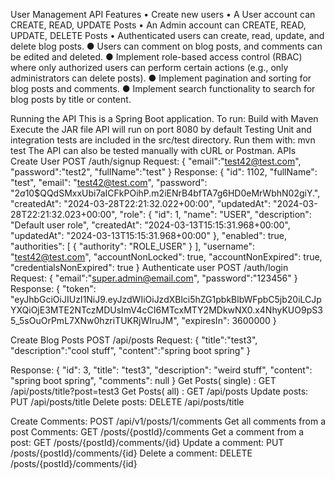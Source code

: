 User Management API
Features
•	Create new users
•	A User account can CREATE, READ, UPDATE Posts
•	An Admin account can CREATE, READ, UPDATE, DELETE Posts
•	Authenticated users can create, read, update, and delete blog posts.
 ● Users can comment on blog posts, and comments can be edited and deleted. 
● Implement role-based access control (RBAC) where only authorized users can perform certain actions (e.g., only administrators can delete posts).
 ● Implement pagination and sorting for blog posts and comments. 
● Implement search functionality to search for blog posts by title or content.

Running the API
This is a Spring Boot application. To run:
Build with Maven
Execute the JAR file
API will run on port 8080 by default
Testing
Unit and integration tests are included in the src/test directory. Run them with:
mvn test
The API can also be tested manually with cURL or Postman.
 APIs
Create User
POST /auth/signup
Request:
{
"email":"test42@test.com",
"password":"test2",
"fullName":"test"
}
Response:
{
    "id": 1102,
    "fullName": "test",
    "email": "test42@test.com",
    "password": "$2a$10$QQdSMxxUbi7aICFkPOihP.m2iENrB4bfTA7g6HD0eMrWbhN02giY.",
    "createdAt": "2024-03-28T22:21:32.022+00:00",
    "updatedAt": "2024-03-28T22:21:32.023+00:00",
    "role": {
        "id": 1,
        "name": "USER",
        "description": "Default user role",
        "createdAt": "2024-03-13T15:15:31.968+00:00",
        "updatedAt": "2024-03-13T15:15:31.968+00:00"
    },
    "enabled": true,
    "authorities": [
        {
            "authority": "ROLE_USER"
        }
    ],
    "username": "test42@test.com",
    "accountNonLocked": true,
    "accountNonExpired": true,
    "credentialsNonExpired": true
}
Authenticate user
POST /auth/login
Request:
{
    "email":"super.admin@email.com",
    "password":"123456"
}
Response:
{
    "token": "eyJhbGciOiJIUzI1NiJ9.eyJzdWIiOiJzdXBlci5hZG1pbkBlbWFpbC5jb20iLCJpYXQiOjE3MTE2NTczMDUsImV4cCI6MTcxMTY2MDkwNX0.x4NhyKUO9pS35_5sOuOrPmL7XNw0hzriTUKRjWIruJM",
    "expiresIn": 3600000
}

Create Blog Posts
POST /api/posts
Request:
{
    "title":"test3",
    "description":"cool stuff",
    "content":"spring boot spring"
}

Response:
{
    "id": 3,
    "title": "test3",
    "description": "weird stuff",
    "content": "spring boot spring",
    "comments": null
}
Get Posts( single) :
GET /api/posts/title?post=test3
Get Posts( all) :
GET /api/posts
Update posts:
PUT /api/posts/title
Delete posts:
DELETE /api/posts/title

Create Comments:
POST /api/v1/posts/1/comments
Get all comments from a post Comments:
GET /posts/{postId}/comments
Get a comment from a post:
GET /posts/{postId}/comments/{id}
Update a comment:
PUT /posts/{postId}/comments/{id}
Delete a comment:
DELETE /posts/{postId}/comments/{id}

